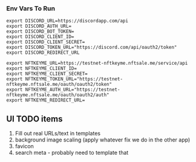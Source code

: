 ### Env Vars To Run

```
export DISCORD_URL=https://discordapp.com/api
export DISCORD_AUTH_URL=
export DISCORD_BOT_TOKEN=
export DISCORD_CLIENT_ID=
export DISCORD_CLIENT_SECRET=
export DISCORD_TOKEN_URL="https://discord.com/api/oauth2/token"
export DISCORD_REDIRECT_URL

export NFTKEYME_URL=https://testnet-nftkeyme.nftsale.me/service/api
export NFTKEYME_CLIENT_ID=
export NFTKEYME_CLIENT_SECRET=
export NFTKEYME_TOKEN_URL="https://testnet-nftkeyme.nftsale.me/oauth/oauth2/token"
export NFTKEYME_AUTH_URL="https://testnet-nftkeyme.nftsale.me/oauth/oauth2/auth"
export NFTKEYME_REDIRECT_URL=
```

## UI TODO items

1. Fill out real URLs/text in templates
1. background image scaling (apply whatever fix we do in the other app)
1. favicon
1. search meta - probably need to template that
